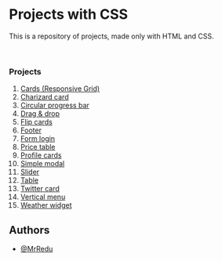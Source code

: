 # Projects with CSS
This is a repository of projects, made only with HTML and CSS.

<br>

### Projects
1. [Cards (Responsive Grid)](https://github.com/MrRedu/css-projects/tree/main/cards-responsive-grid_css)
2. [Charizard card](https://github.com/MrRedu/css-projects/tree/main/charizard-card_css)
4. [Circular progress bar](https://github.com/MrRedu/css-projects/tree/main/circular-progress-bar_css)
5. [Drag & drop](https://github.com/MrRedu/css-projects/tree/main/drag-%26-drop_css)
6. [Flip cards](https://github.com/MrRedu/css-projects/tree/main/flip-cards_css)
7. [Footer](https://github.com/MrRedu/css-projects/tree/main/footer_css)
8. [Form login](https://github.com/MrRedu/css-projects/tree/main/form-login_css)
9. [Price table](https://github.com/MrRedu/css-projects/tree/main/price-table_css)
10. [Profile cards](https://github.com/MrRedu/css-projects/tree/main/profile-cards_css)
11. [Simple modal](https://github.com/MrRedu/css-projects/tree/main/simple-modal_css)
12. [Slider](https://github.com/MrRedu/css-projects/tree/main/slider_css)
13. [Table](https://github.com/MrRedu/css-projects/tree/main/table_css)
14. [Twitter card](https://github.com/MrRedu/css-projects/tree/main/twitter-card_css)
15. [Vertical menu](https://github.com/MrRedu/css-projects/tree/main/vertical-menu_css)
16. [Weather widget](https://github.com/MrRedu/css-projects/tree/main/weather-widget_css)


## Authors
- [@MrRedu](https://www.github.com/mrredu)

